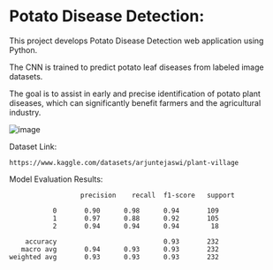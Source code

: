 # Potato Disease Detection:

This project develops Potato Disease Detection web application using Python.

The CNN is trained to predict potato leaf diseases from labeled image datasets.

The goal is to assist in early and precise identification of potato plant diseases, which can significantly benefit farmers and the agricultural industry.

![image](https://github.com/user-attachments/assets/36271529-a5eb-41d4-b1de-656fc81f2759)

Dataset Link:

    https://www.kaggle.com/datasets/arjuntejaswi/plant-village

Model Evaluation Results:

                      precision    recall  f1-score   support
    
               0       0.90      0.98      0.94       109
               1       0.97      0.88      0.92       105
               2       0.94      0.94      0.94        18
    
        accuracy                           0.93       232
       macro avg       0.94      0.93      0.93       232
    weighted avg       0.93      0.93      0.93       232
